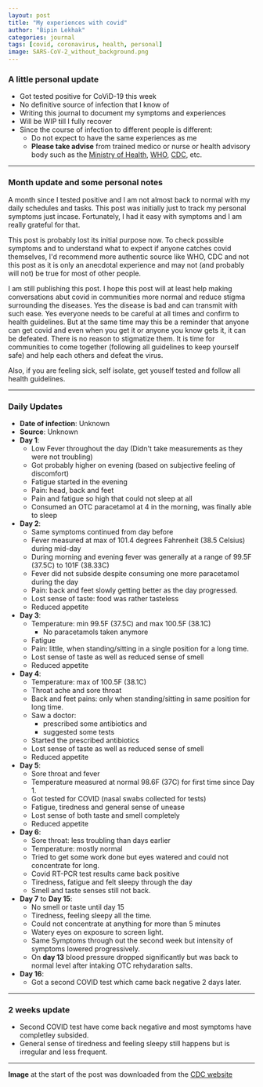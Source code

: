 ```yaml
---
layout: post
title: "My experiences with covid"
author: "Bipin Lekhak"
categories: journal
tags: [covid, coronavirus, health, personal]
image: SARS-CoV-2_without_background.png
---
```


### A little personal update

- Got tested positive for CoViD-19 this week
- No definitive source of infection that I know of
- Writing this journal to document my symptoms and experiences
- Will be WIP till I fully recover
- Since the course of infection to different people is different:
  - Do not expect to have the same experiences as me
  - **Please take advise** from trained medico or nurse or health advisory body such
    as the [Ministry of Health](https://heoc.mohp.gov.np/), [WHO](https://www.who.int/emergencies/diseases/novel-coronavirus-2019), [CDC](https://www.cdc.gov/coronavirus/2019-ncov/), etc.

---

### Month update and some personal notes

A month since I tested positive and I am not almost back to normal with
my daily schedules and tasks. This post was initially just to track my personal
symptoms just incase. Fortunately, I had it easy with symptoms and I am really
grateful for that.

This post is probably lost its initial purpose now. To check
possible symptoms and to understand what to expect if anyone catches covid
themselves, I'd recommend more authentic source like WHO, CDC and not this post
as it is only an anecdotal experience and may not (and probably will not) be
true for most of other people.

I am still publishing this post. I hope this post will at least help making
conversations abut covid in communities more normal and reduce stigma
surrounding the diseases. Yes the disease is bad and can transmit with such
ease. Yes everyone needs to be careful at all times and confirm to health
guidelines. But at the same time may this be a reminder that anyone can get
covid and even when you get it or anyone you know gets it, it can be defeated.
There is no reason to stigmatize them.
It is time for communities to come together (following all guidelines to keep
yourself safe)
and help each others and defeat the virus.

Also, if you are feeling sick, self isolate, get youself tested and follow all
health guidelines.

---

### Daily Updates

- **Date of infection**: Unknown
- **Source**: Unknown
- **Day 1**:
  - Low Fever throughout the day (Didn't take measurements as they were not troubling)
  - Got probably higher on evening (based on subjective feeling of discomfort)
  - Fatigue started in the evening
  - Pain: head, back and feet
  - Pain and fatigue so high that could not sleep at all
  - Consumed an OTC paracetamol at 4 in the morning, was finally able to sleep
- **Day 2**:
  - Same symptoms continued from day before
  - Fever measured at max of 101.4 degrees Fahrenheit (38.5 Celsius) during mid-day
  - During morning and evening fever was generally at a range of 99.5F (37.5C)
    to 101F (38.33C)
  - Fever did not subside despite consuming one more paracetamol during the day
  - Pain: back and feet slowly getting better as the day progressed.
  - Lost sense of taste: food was rather tasteless
  - Reduced appetite
- **Day 3**:
  - Temperature: min 99.5F (37.5C) and max 100.5F (38.1C)
    - No paracetamols taken anymore
  - Fatigue
  - Pain: little, when standing/sitting in a single position for a long time.
  - Lost sense of taste as well as reduced sense of smell
  - Reduced appetite
- **Day 4**:
  - Temperature: max of 100.5F (38.1C)
  - Throat ache and sore throat
  - Back and feet pains: only when standing/sitting in same position for long time.
  - Saw a doctor:
    - prescribed some antibiotics and
    - suggested some tests
  - Started the prescribed antibiotics
  - Lost sense of taste as well as reduced sense of smell
  - Reduced appetite
- **Day 5**:
  - Sore throat and fever
  - Temperature measured at normal 98.6F (37C) for first time since Day 1.
  - Got tested for COVID (nasal swabs collected for tests)
  - Fatigue, tiredness and general sense of unease
  - Lost sense of both taste and smell completely
  - Reduced appetite
- **Day 6**:
  - Sore throat: less troubling than days earlier
  - Temperature: mostly normal
  - Tried to get some work done but eyes watered and could not concentrate for long.
  - Covid RT-PCR test results came back positive
  - Tiredness, fatigue and felt sleepy through the day
  - Smell and taste senses still not back.
- **Day 7** to **Day 15**:
  - No smell or taste until day 15
  - Tiredness, feeling sleepy all the time.
  - Could not concentrate at anything for more than 5 minutes
  - Watery eyes on exposure to screen light.
  - Same Symptoms through out the second week but intensity of symptoms lowered progressively.
  - On **day 13** blood pressure dropped significantly but was back to normal
    level after intaking OTC rehydaration salts.
- **Day 16**:
  - Got a second COVID test which came back negative 2 days later.

---

### 2 weeks update

- Second COVID test have come back negative and most symptoms have completley subsided.
- General sense of tiredness and feeling sleepy still happens but is irregular
  and less frequent.

---

**Image** at the start of the post was downloaded from the [CDC website](https://phil.cdc.gov/Details.aspx?pid=23312)
